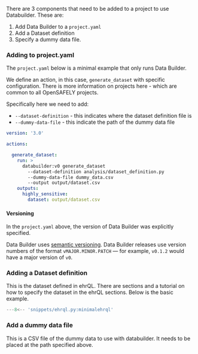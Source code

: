 There are 3 components that need to be added to a project to use
Databuilder. These are:

1. Add Data Builder to a `project.yaml`
2. Add a Dataset definition
3. Specify a dummy data file.

### Adding to project.yaml
The `project.yaml` below is a minimal example that only runs Data
Builder.

We define an action, in this case, `generate_dataset` with specific configuration.
There is more information on projects here - which are common to all OpenSAFELY
projects.

Specifically here we need to add:

- `--dataset-definition` - this indicates where the dataset definition file is
- `--dummy-data-file` - this indicate the path of the dummy data file

```yaml title="Minimal Data Builder project YAML example"
version: '3.0'

actions:

  generate_dataset:
    run: >
      databuilder:v0 generate_dataset
        --dataset-definition analysis/dataset_definition.py
        --dummy-data-file dummy_data.csv
        --output output/dataset.csv
    outputs:
      highly_sensitive:
        dataset: output/dataset.csv
```
#### Versioning

In the `project.yaml` above, the version of Data
Builder was explicitly specified.

Data Builder uses [semantic versioning](https://semver.org/). Data
Builder releases use version numbers of the format `vMAJOR.MINOR.PATCH`
— for example, `v0.1.2` would have a major version of `v0`.

### Adding a Dataset definition
This is the dataset defined in ehrQL. There are sections and a tutorial
on how to specify the dataset in the ehrQL sections. Below is the basic
example.

```python
---8<-- 'snippets/ehrql.py:minimalehrql'
```

### Add a dummy data file
This is a CSV file of the dummy data to use with databuilder. It needs to
be placed at the path specified above.
